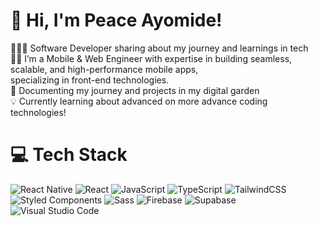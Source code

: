 <!-- Level 3: Add custom code -->

# 👋 Hi, I'm Peace Ayomide!
👩🏻‍💻 Software Developer sharing about my journey and learnings in tech<br/>
👨‍💻 I’m a Mobile & Web Engineer with expertise in building seamless, scalable, and high-performance mobile apps,<br/> 
specializing in front-end  technologies.<br/>
🌱 Documenting my journey and projects in my digital garden<br/>
💡 Currently learning about advanced on more advance coding technologies!<br/>
<!-- GitHub stats from https://github.com/anuraghazra/github-readme-stats -->

# 💻 Tech Stack
<!-- Badges from https://github.com/Ileriayo/markdown-badges -->
![React Native](https://img.shields.io/badge/react%20native-%2320232a.svg?style=for-the-badge&logo=react&logoColor=%2361DAFB)
![React](https://img.shields.io/badge/react-%2320232a.svg?style=for-the-badge&logo=react&logoColor=%2361DAFB)
![JavaScript](https://img.shields.io/badge/javascript-%23323330.svg?style=for-the-badge&logo=javascript&logoColor=%23F7DF1E)
![TypeScript](https://img.shields.io/badge/typescript-%23007ACC.svg?style=for-the-badge&logo=typescript&logoColor=white)
![TailwindCSS](https://img.shields.io/badge/tailwindcss-%2338B2AC.svg?style=for-the-badge&logo=tailwind-css&logoColor=white)
![Styled Components](https://img.shields.io/badge/styled--components-DB7093?style=for-the-badge&logo=styled-components&logoColor=white)
![Sass](https://img.shields.io/badge/Sass-%23CC6699.svg?style=for-the-badge&logo=sass&logoColor=white)
![Firebase](https://img.shields.io/badge/firebase-%23FFCA28.svg?style=for-the-badge&logo=firebase&logoColor=white)
![Supabase](https://img.shields.io/badge/supabase-%2300C7B7.svg?style=for-the-badge&logo=supabase&logoColor=white)
![Visual Studio Code](https://img.shields.io/badge/Visual_Studio_Code-%23007ACC.svg?style=for-the-badge&logo=visual-studio-code&logoColor=white)
